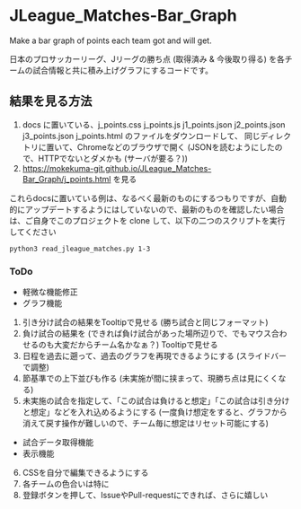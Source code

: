 # JLeague_Matches-Bar_Graph
Make a bar graph of points each team got and will get.

日本のプロサッカーリーグ、Jリーグの勝ち点 (取得済み & 今後取り得る) を各チームの試合情報と共に積み上げグラフにするコードです。

## 結果を見る方法
1. docs に置いている、j_points.css  j_points.js  j1_points.json  j2_points.json  j3_points.json j_points.html のファイルをダウンロードして、
同じディレクトリに置いて、Chromeなどのブラウザで開く (JSONを読むようにしたので、HTTPでないとダメかも (サーバが要る？))
1. https://mokekuma-git.github.io/JLeague_Matches-Bar_Graph/j_points.html を見る

これらdocsに置いている例は、なるべく最新のものにするつもりですが、自動的にアップデートするようにはしていないので、最新のものを確認したい場合は、ご自身でこのプロジェクトを clone して、以下の二つのスクリプトを実行してください  
```
python3 read_jleague_matches.py 1-3
```


### ToDo
+ 軽微な機能修正
+ グラフ機能
1. 引き分け試合の結果をTooltipで見せる (勝ち試合と同じフォーマット)
2. 負け試合の結果を (できれば負け試合があった場所辺りで、でもマウス合わせるのも大変だからチーム名かなぁ？) Tooltipで見せる
3. 日程を過去に遡って、過去のグラフを再現できるようにする (スライドバーで調整)
4. 節基準での上下並びも作る (未実施が間に挟まって、現勝ち点は見にくくなる)
5. 未実施の試合を指定して、「この試合は負けると想定」「この試合は引き分けと想定」などを入れ込めるようにする (一度負け想定をすると、グラフから消えて戻す操作が難しいので、チーム毎に想定はリセット可能にする)
+ 試合データ取得機能
+ 表示機能
6. CSSを自分で編集できるようにする
7. 各チームの色合いは特に
8. 登録ボタンを押して、IssueやPull-requestにできれば、さらに嬉しい

